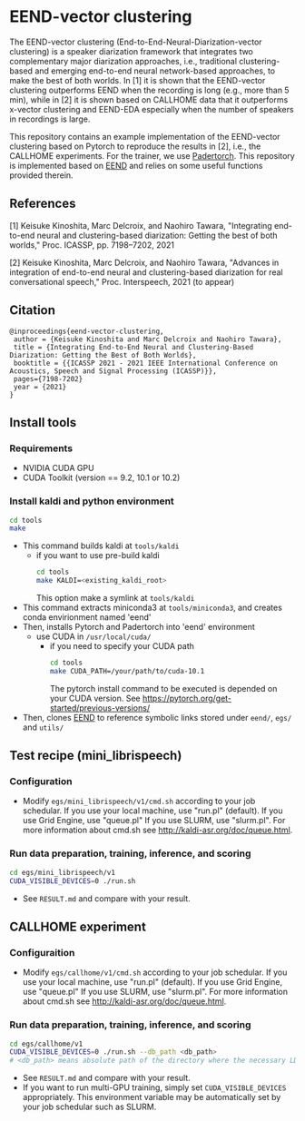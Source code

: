 # EEND-vector clustering

The EEND-vector clustering (End-to-End-Neural-Diarization-vector clustering) is a speaker diarization framework that integrates two complementary major diarization approaches, i.e., traditional clustering-based and emerging end-to-end neural network-based approaches, to make the best of both worlds. In [1] it is shown that the EEND-vector clustering outperforms EEND when the recording is long (e.g., more than 5 min), while in [2] it is shown based on CALLHOME data that it outperforms x-vector clustering and EEND-EDA especially when the number of speakers in recordings is large.

This repository contains an example implementation of the EEND-vector clustering based on Pytorch to reproduce the results in [2], i.e., the CALLHOME experiments. For the trainer, we use [Padertorch](https://github.com/fgnt/padertorch). This repository is implemented based on [EEND](https://github.com/hitachi-speech/EEND) and relies on some useful functions provided therein.
 

## References
[1] Keisuke Kinoshita, Marc Delcroix, and Naohiro Tawara, "Integrating end-to-end neural and clustering-based diarization: Getting the best of both worlds," Proc. ICASSP, pp. 7198–7202, 2021

[2] Keisuke Kinoshita, Marc Delcroix, and Naohiro Tawara, "Advances in integration of end-to-end neural and clustering-based diarization for real conversational speech," Proc. Interspeech, 2021 (to appear)

## Citation
```
@inproceedings{eend-vector-clustering,
 author = {Keisuke Kinoshita and Marc Delcroix and Naohiro Tawara},
 title = {Integrating End-to-End Neural and Clustering-Based Diarization: Getting the Best of Both Worlds},
 booktitle = {{ICASSP 2021 - 2021 IEEE International Conference on Acoustics, Speech and Signal Processing (ICASSP)}},
 pages={7198-7202}
 year = {2021}
}
```

## Install tools
### Requirements
 - NVIDIA CUDA GPU
 - CUDA Toolkit (version == 9.2, 10.1 or 10.2)

### Install kaldi and python environment
```bash
cd tools
make
```
- This command builds kaldi at `tools/kaldi`
  - if you want to use pre-build kaldi
    ```bash
    cd tools
    make KALDI=<existing_kaldi_root>
    ```
    This option make a symlink at `tools/kaldi`
- This command extracts miniconda3 at `tools/miniconda3`, and creates conda envirionment named 'eend'
- Then, installs Pytorch and Padertorch into 'eend' environment
  - use CUDA in `/usr/local/cuda/`
    - if you need to specify your CUDA path
      ```bash
      cd tools
      make CUDA_PATH=/your/path/to/cuda-10.1
      ```
      The pytorch install command to be executed is depended on your CUDA version.
      See https://pytorch.org/get-started/previous-versions/
- Then, clones [EEND](https://github.com/hitachi-speech/EEND) to reference symbolic links stored under `eend/`, `egs/` and `utils/`

## Test recipe (mini_librispeech)
### Configuration
- Modify `egs/mini_librispeech/v1/cmd.sh` according to your job schedular.
If you use your local machine, use "run.pl" (default).
If you use Grid Engine, use "queue.pl"
If you use SLURM, use "slurm.pl".
For more information about cmd.sh see http://kaldi-asr.org/doc/queue.html.
### Run data preparation, training, inference, and scoring
```bash
cd egs/mini_librispeech/v1
CUDA_VISIBLE_DEVICES=0 ./run.sh
```
- See `RESULT.md` and compare with your result.

## CALLHOME experiment
### Configuraition
- Modify `egs/callhome/v1/cmd.sh` according to your job schedular.
If you use your local machine, use "run.pl" (default).
If you use Grid Engine, use "queue.pl"
If you use SLURM, use "slurm.pl".
For more information about cmd.sh see http://kaldi-asr.org/doc/queue.html.
### Run data preparation, training, inference, and scoring
```bash
cd egs/callhome/v1
CUDA_VISIBLE_DEVICES=0 ./run.sh --db_path <db_path>
# <db_path> means absolute path of the directory where the necessary LDC corpora are stored.
```
- See `RESULT.md` and compare with your result.
- If you want to run multi-GPU training, simply set `CUDA_VISIBLE_DEVICES` appropriately. This environment variable may be automatically set by your job schedular such as SLURM.

